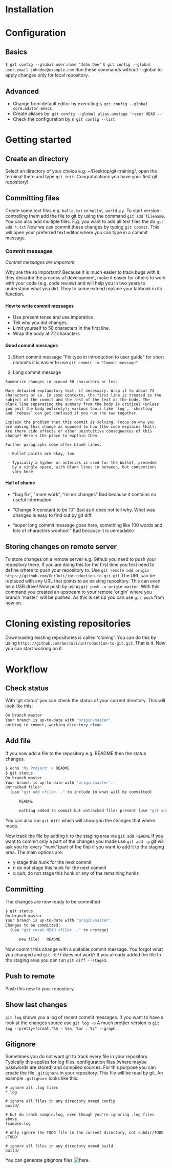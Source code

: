 # Installation

# Configuration

## Basics
`$ git config --global user.name "John Doe"`
`$ git config --global user.email johndoe@example.com`
Run these commands without --global to apply changes only for local repository.

## Advanced

* Change from default editor by executing `$ git config --global core.editor emacs`
* Create aliases by: `git config --global alias.unstage 'reset HEAD --'`
* Check the configuration by `$ git config --list`

# Getting started

## Create an directory
Select an directory of your choice e.g. ~/Desktop/git-training/, 
open the terminal there and type `git init`.
Congratulations you have your first git repository!

## Committing files
Create some text files e.g. `hallo.txt` or  `hello\_world.py`.
To start version-controlling them add the file to git by using the command `git add filename`.
You can also add multiple files. E.g. you want to add all text files the do `git add *.txt`
Now we can commit these changes by typing `git commit`. This will open your preferred text editor
where you can type in a commit message.

### Commit messages

*Commit messages are important*

Why are the so important? Because it is much easier to track bugs with it,
they describe the process of development, make it easier for others to work
with your code (e.g. code review) and will help you in two years to understand what you did.
They to some extend replace your labbook in its function.

#### How to write commit messages
* Use present tense and use imperative
* Tell why you did changes.
* Limit yourself to 50 characters in the first line.
* Wrap the body at 72 characters

#### Good commit messages

1. Short commit message
"Fix typo in introduction to user guide"
for short commits it is easier to use `git commit -m "Commit message"`

2. Long commit message

```
Summarize changes in around 50 characters or less

More detailed explanatory text, if necessary. Wrap it to about 72
characters or so. In some contexts, the first line is treated as the
subject of the commit and the rest of the text as the body. The
blank line separating the summary from the body is critical (unless
you omit the body entirely); various tools like `log`, `shortlog`
and `rebase` can get confused if you run the two together.

Explain the problem that this commit is solving. Focus on why you
are making this change as opposed to how (the code explains that).
Are there side effects or other unintuitive consequences of this
change? Here's the place to explain them.

Further paragraphs come after blank lines.

 - Bullet points are okay, too

 - Typically a hyphen or asterisk is used for the bullet, preceded
   by a single space, with blank lines in between, but conventions
   vary here

```

#### Hall of shame

* “bug fix”, "more work”, “minor changes”
Bad because it contains no useful information

* “Change X constant to be 10”
Bad as it does not tell why. What was changed is easy to find out by
  git diff.

* “super long commit message goes here, something like 100 words and lots of characters woohoo!”
Bad because it is unreadable.

## Storing changes on remote server
To store changes on a remote server e.g. Github you need to push your repository there.
If you are doing this for the first time you first need to define where to push your repository to.
Use `git remote add origin https://github.com/GerJuli/introduction-to-git.git` The URL can be
replaced with any URL that points to an existing repository. This can even be a USB drive!
Now push by using `git push -u origin master`. With this command you created an upstream to your
remote 'origin' where you branch 'master' will be pushed.
As this is set up you can use `git push` from now on.

# Cloning existing repositories
Downloading existing repositories is called 'cloning'. You can do this by using
`https://github.com/GerJuli/introduction-to-git.git`.
That is it. Now you can start working on it.

# Workflow

## Check status
With 'git status' you can check the status of your current directory.
This will look like this:

```bash
On branch master
Your branch is up-to-date with 'origin/master'.
nothing to commit, working directory clean
```

## Add file
If you now add a file to the repository e.g. README then the status changes.

``` bash
$ echo 'My Project' > README
$ git status
On branch master
Your branch is up-to-date with 'origin/master'.
Untracked files:
  (use "git add <file>..." to include in what will be committed)

      README

      nothing added to commit but untracked files present (use "git add" to track)
```

You can also run `git diff` which will show you the changes that where made.

Now track the file by adding it to the staging area via `git add README`
If you want to commit only a part of the changes you made use `git add -p`
git will ask you for every "hunk"(part of the file) if you want to add it to the staging area.
The main options are:

* y stage this hunk for the next commit
* n do not stage this hunk for the next commit
* q quit; do not stage this hunk or any of the remaining hunks

## Committing
The changes are now ready to be committed

``` bash
$ git status
On branch master
Your branch is up-to-date with 'origin/master'.
Changes to be committed:
  (use "git reset HEAD <file>..." to unstage)

      new file:   README
```
Now commit this change with a suitable commit message.
You forgot what you changed and `git diff` does not work?
If you already added the file to the staging area you can run `git diff --staged`.

## Push to remote
Push this now to your repository.

## Show last changes
`git log` shows you a log of recent commit messages.
If you want to have a look at the changes source use `git log -p`
A much prettier version is `git log --pretty=format:"%h - %an, %ar : %s" --graph`.


## Gitignore
Sometimes you do not want git to track every file in your repository.
Typically this applies for log files, configuration files (where maybe passwords are stored)
and compiled sources. For this purpose you can create the file  `.gitignore` in your repository.
This file will be read by git. An example `.gitignore` looks like this:

```
# ignore all .log files
*.log

# ignore all files in any directory named config
build/

# but do track sample.log, even though you're ignoring .log files above
!sample.log

# only ignore the TODO file in the current directory, not subdir/TODO
/TODO

# ignore all files in any directory named build
build/
```
You can generate gitignore files ![here](https://www.gitignore.io/).

